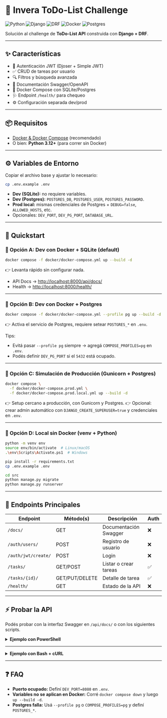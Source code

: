 # 📝 Invera ToDo-List Challenge

![Python](https://img.shields.io/badge/Python-3.12+-blue?logo=python)
![Django](https://img.shields.io/badge/Django-5.x-green?logo=django)
![DRF](https://img.shields.io/badge/Django%20REST%20Framework-red)
![Docker](https://img.shields.io/badge/Docker-Compose-blue?logo=docker)
![Postgres](https://img.shields.io/badge/Postgres-optional-informational?logo=postgresql)

Solución al challenge de **ToDo-List API** construida con **Django + DRF**.

---

## ✨ Características

* 🔑 Autenticación JWT (Djoser + Simple JWT)
* ✅ CRUD de tareas por usuario
* 🔍 Filtros y búsqueda avanzada
* 📖 Documentación Swagger/OpenAPI
* 🐳 Docker Compose con SQLite/Postgres
* 🩺 Endpoint `/health/` para chequeo
* ⚙️ Configuración separada dev/prod

---

## 📦 Requisitos

* [Docker & Docker Compose](https://docs.docker.com/) (recomendado)
* O bien: **Python 3.12+** (para correr sin Docker)

---

## ⚙️ Variables de Entorno

Copiar el archivo base y ajustar lo necesario:

```bash
cp .env.example .env
```

* **Dev (SQLite):** no requiere variables.
* **Dev (Postgres):** `POSTGRES_DB`, `POSTGRES_USER`, `POSTGRES_PASSWORD`.
* **Prod local:** mismas credenciales de Postgres + `DEBUG=false`, `ALLOWED_HOSTS`, etc.
* Opcionales: `DEV_PORT`, `DEV_PG_PORT`, `DATABASE_URL`.

---

## 🚀 Quickstart

### 🔹 Opción A: Dev con Docker + SQLite (default)

```bash
docker compose -f docker/docker-compose.yml up --build -d
```

👉 Levanta rápido sin configurar nada.

* API Docs → [http://localhost:8000/api/docs/](http://localhost:8000/api/docs/)
* Health → [http://localhost:8000/health/](http://localhost:8000/health/)

---

### 🔹 Opción B: Dev con Docker + Postgres

```bash
docker compose -f docker/docker-compose.yml --profile pg up --build -d
```

👉 Activa el servicio de Postgres, requiere setear `POSTGRES_*` en `.env`.

Tips:

* Evitá pasar `--profile pg` siempre → agregá `COMPOSE_PROFILES=pg` en `.env`.
* Podés definir `DEV_PG_PORT` si el `5432` está ocupado.

---

### 🔹 Opción C: Simulación de Producción (Gunicorn + Postgres)

```bash
docker compose \
  -f docker/docker-compose.prod.yml \
  -f docker/docker-compose.prod.local.yml up --build -d
```

👉 Setup cercano a producción, con Gunicorn y Postgres.
👉 Opcional: crear admin automático con `DJANGO_CREATE_SUPERUSER=true` y credenciales en `.env`.

---

### 🔹 Opción D: Local sin Docker (venv + Python)

```bash
python -m venv env
source env/bin/activate  # Linux/macOS
.\env\Scripts\Activate.ps1  # Windows

pip install -r requirements.txt
cp .env.example .env

cd src
python manage.py migrate
python manage.py runserver
```

---

## 📡 Endpoints Principales

| Endpoint            | Método(s)      | Descripción           | Auth |
| ------------------- | -------------- | --------------------- | ---- |
| `/docs/`            | GET            | Documentación Swagger | ❌    |
| `/auth/users/`      | POST           | Registro de usuario   | ❌    |
| `/auth/jwt/create/` | POST           | Login                 | ❌    |
| `/tasks/`           | GET/POST       | Listar o crear tareas | ✅    |
| `/tasks/{id}/`      | GET/PUT/DELETE | Detalle de tarea      | ✅    |
| `/health/`          | GET            | Estado de la API      | ❌    |

---

## ⚡ Probar la API

Podés probar con la interfaz Swagger en `/api/docs/` o con los siguientes scripts.

<details>
<summary><strong>Ejemplo con PowerShell</strong></summary>

```powershell
# Datos del nuevo usuario
$user = @{
    email = 'test@example.com';
    password = 'TestPassword123!'
} | ConvertTo-Json

# 1. Registrar usuario
Invoke-RestMethod -Method POST -Uri http://localhost:8000/api/auth/users/ -ContentType 'application/json' -Body $user

# 2. Obtener token de acceso
$tokenResponse = Invoke-RestMethod -Method POST -Uri http://localhost:8000/api/auth/jwt/create/ -ContentType 'application/json' -Body $user
$accessToken = $tokenResponse.access
$headers = @{ Authorization = "Bearer $accessToken" }

# 3. Crear una nueva tarea
$task = @{
    title = 'Mi primera tarea';
    description = 'Completar el challenge de Invera'
} | ConvertTo-Json
Invoke-RestMethod -Method POST -Uri http://localhost:8000/api/tasks/ -Headers $headers -ContentType 'application/json' -Body $task

# 4. Listar todas las tareas
Invoke-RestMethod -Method GET -Uri http://localhost:8000/api/tasks/ -Headers $headers
```

</details>

---

<details>
<summary><strong>Ejemplo con Bash + cURL</strong></summary>

```bash
#!/bin/bash

# 1. Registrar usuario
curl -X POST http://localhost:8000/api/auth/users/ \
  -H "Content-Type: application/json" \
  -d '{"email": "test@example.com", "password": "TestPassword123!"}'

# 2. Obtener token y guardarlo
ACCESS_TOKEN=$(curl -X POST http://localhost:8000/api/auth/jwt/create/ \
  -H "Content-Type: application/json" \
  -d '{"email": "test@example.com", "password": "TestPassword123!"}' | jq -r '.access')

# 3. Crear una nueva tarea
curl -X POST http://localhost:8000/api/tasks/ \
  -H "Authorization: Bearer $ACCESS_TOKEN" \
  -H "Content-Type: application/json" \
  -d '{"title": "Mi primera tarea", "description": "Completar el challenge de Invera"}'

# 4. Listar todas las tareas
curl -X GET http://localhost:8000/api/tasks/ \
  -H "Authorization: Bearer $ACCESS_TOKEN"
```

> ⚠️ Requiere `jq` para parsear el token de acceso.
> Instalalo en Ubuntu/Debian con: `sudo apt install jq`

</details>

---

## ❓ FAQ

* **Puerto ocupado:** Definí `DEV_PORT=8080` en `.env`.
* **Variables no se aplican en Docker:** Corré `docker compose down` y luego `up --build -d`.
* **Postgres falla:** Usá `--profile pg` o `COMPOSE_PROFILES=pg` y definí `POSTGRES_*`.
